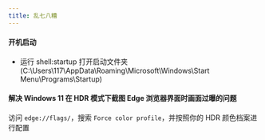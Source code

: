 ```yaml
---
title: 乱七八糟
---
```


#### 开机启动

* 运行 shell:startup 打开启动文件夹(C:\Users\117\AppData\Roaming\Microsoft\Windows\Start Menu\Programs\Startup)

#### 解决 Windows 11 在 HDR 模式下截图 Edge 浏览器界面时画面过曝的问题

 访问 `edge://flags/`，搜索 `Force color profile`，并按照你的 HDR 颜色档案进行配置
